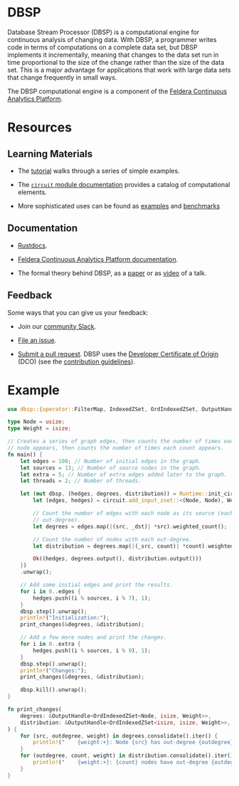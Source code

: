 # DBSP

Database Stream Processor (DBSP) is a computational engine for
continuous analysis of changing data.  With DBSP, a programmer writes
code in terms of computations on a complete data set, but DBSP
implements it incrementally, meaning that changes to the data set run
in time proportional to the size of the change rather than the size of
the data set.  This is a major advantage for applications that work
with large data sets that change frequently in small ways.

The DBSP computational engine is a component of the [Feldera
Continuous Analytics Platform](https://www.feldera.com).

# Resources

## Learning Materials

- The [tutorial] walks through a series of simple examples.

- The [`circuit` module documentation] provides a catalog of
  computational elements.

- More sophisticated uses can be found as [examples] and [benchmarks]

[tutorial]: https://docs.rs/dbsp/tutorial
[`circuit` module documentation]: https://docs.rs/dbsp/circuit
[examples]: https://github.com/feldera/feldera/tree/main/crates/dbsp/examples
[benchmarks]: https://github.com/feldera/feldera/tree/main/crates/dbsp/benches

## Documentation

- [Rustdocs].

- [Feldera Continuous Analytics Platform documentation][1].

- The formal theory behind DBSP, as a [paper] or as [video] of a talk.

[Rustdocs]: https://docs.rs/dbsp
[1]: https://www.feldera.com/docs/what-is-feldera
[paper]: https://github.com/feldera/dbsp/blob/main/docs/static/vldb23.pdf
[video]: https://www.youtube.com/watch?v=iT4k5DCnvPU

## Feedback

Some ways that you can give us your feedback:

- Join our [community Slack].

- [File an issue].

- [Submit a pull request].  DBSP uses the [Developer Certificate of
  Origin] (DCO) (see the [contribution guidelines]).

[community Slack]: https://www.feldera.com/slack/
[file an issue]: https://github.com/feldera/feldera/issues
[submit a pull request]: https://github.com/feldera/feldera/pulls
[Developer Certificate of Origin]: https://developercertificate.org/
[contribution guidelines]: https://github.com/feldera/feldera/blob/main/CONTRIBUTING.md

# Example

```rust
use dbsp::{operator::FilterMap, IndexedZSet, OrdIndexedZSet, OutputHandle, Runtime};

type Node = usize;
type Weight = isize;

// Creates a series of graph edges, then counts the number of times each source
// node appears, then counts the number of times each count appears.
fn main() {
    let edges = 100; // Number of initial edges in the graph.
    let sources = 13; // Number of source nodes in the graph.
    let extra = 5; // Number of extra edges added later to the graph.
    let threads = 2; // Number of threads.

    let (mut dbsp, (hedges, degrees, distribution)) = Runtime::init_circuit(threads, |circuit| {
        let (edges, hedges) = circuit.add_input_zset::<(Node, Node), Weight>();

        // Count the number of edges with each node as its source (each node's
        // out-degree).
        let degrees = edges.map(|(src, _dst)| *src).weighted_count();

        // Count the number of nodes with each out-degree.
        let distribution = degrees.map(|(_src, count)| *count).weighted_count();

        Ok((hedges, degrees.output(), distribution.output()))
    })
    .unwrap();

    // Add some initial edges and print the results.
    for i in 0..edges {
        hedges.push((i % sources, i % 7), 1);
    }
    dbsp.step().unwrap();
    println!("Initialization:");
    print_changes(&degrees, &distribution);

    // Add a few more nodes and print the changes.
    for i in 0..extra {
        hedges.push((i % sources, i % 9), 1);
    }
    dbsp.step().unwrap();
    println!("Changes:");
    print_changes(&degrees, &distribution);

    dbsp.kill().unwrap();
}

fn print_changes(
    degrees: &OutputHandle<OrdIndexedZSet<Node, isize, Weight>>,
    distribution: &OutputHandle<OrdIndexedZSet<isize, isize, Weight>>,
) {
    for (src, outdegree, weight) in degrees.consolidate().iter() {
        println!("    {weight:+}: Node {src} has out-degree {outdegree}");
    }
    for (outdegree, count, weight) in distribution.consolidate().iter() {
        println!("    {weight:+}: {count} nodes have out-degree {outdegree}");
    }
}
```
